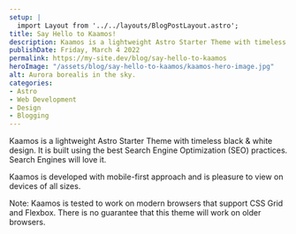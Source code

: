 ```yaml
---
setup: |
  import Layout from '../../layouts/BlogPostLayout.astro';
title: Say Hello to Kaamos!
description: Kaamos is a lightweight Astro Starter Theme with timeless black & white design. It is built using the best Search Engine Optimization (SEO) practices. Search Engines will love it.
publishDate: Friday, March 4 2022
permalink: https://my-site.dev/blog/say-hello-to-kaamos
heroImage: "/assets/blog/say-hello-to-kaamos/kaamos-hero-image.jpg"
alt: Aurora borealis in the sky.
categories:
- Astro
- Web Development
- Design
- Blogging
---
```

Kaamos is a lightweight Astro Starter Theme with timeless black & white design. It is built using the best Search Engine Optimization (SEO) practices. Search Engines will love it.

Kaamos is developed with mobile-first approach and is pleasure to view on devices of all sizes.

Note: Kaamos is tested to work on modern browsers that support CSS Grid and Flexbox. There is no guarantee that this theme will work on older browsers.
